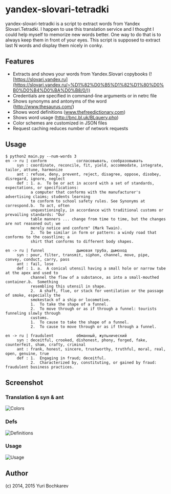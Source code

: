 yandex-slovari-tetradki
=======================

yandex-slovari-tetradki is a script to extract words from Yandex Slovari.Tetradki.
I happen to use this translation service and I thought I could help myself to
memorize new words better. One way to do that is to always keep them in front
of your eyes. This script is supposed to extract last N words and display them
nicely in conky.

## Features

* Extracts and shows your words from Yandex.Slovari copybooks (![https://slovari.yandex.ru](https://slovari.yandex.ru/~%D1%82%D0%B5%D1%82%D1%80%D0%B0%D0%B4%D0%BA%D0%B8/0/))
* Credentials are specified in command-line arguments or in netrc file
* Shows synonyms and antonyms of the word (http://www.thesaurus.com/)
* Shows word definitions (www.thefreedictionary.com)
* Shows word usage (http://bnc.bl.uk/BLquery.php)
* Color schemes are customized in JSON files
* Request caching reduces number of network requests

## Usage

```
$ python2 main.py --num-words 3
en -> ru | conform             согласовывать, сообразовывать
     syn : coordinate, reconcile, fit, yield, accommodate, integrate, tailor, attune, harmonize
     ant : refuse, deny, prevent, reject, disagree, oppose, disobey, disregard, ignore, neglect
     def : 1. a.  To be or act in accord with a set of standards, expectations, or specifications:
           a computer that conforms with the manufacturer's advertising claims; students learning
           to conform to school safety rules. See Synonyms at  correspond.b.  To act, often
           unquestioningly, in accordance with traditional customs or prevailing standards: "Our
           table manners ... change from time to time, but the changes are not reasoned out; we
           merely notice and conform" (Mark Twain).
           2.  To be similar in form or pattern: a windy road that conforms to the coastline; a
           shirt that conforms to different body shapes.

en -> ru | funnel              дымовая труба, дымоход
     syn : pour, filter, transmit, siphon, channel, move, pipe, convey, conduct, carry, pass
     ant : fail, lose
     def : 1. a.  A conical utensil having a small hole or narrow tube at the apex and used to
           channel the flow of a substance, as into a small-mouthed container.b.  Something
           resembling this utensil in shape.
           2.  A shaft, flue, or stack for ventilation or the passage of smoke, especially the
           smokestack of a ship or locomotive.
           1.  To take the shape of a funnel.
           2.  To move through or as if through a funnel: tourists funneling slowly through
           customs.
           1.  To cause to take the shape of a funnel.
           2.  To cause to move through or as if through a funnel.

en -> ru | fraudulent          обманный, жульнический
     syn : deceitful, crooked, dishonest, phony, forged, fake, counterfeit, sham, crafty, criminal
     ant : frank, honest, sincere, trustworthy, truthful, moral, real, open, genuine, true
     def : 1.  Engaging in fraud; deceitful.
           2.  Characterized by, constituting, or gained by fraud: fraudulent business practices.
```

## Screenshot

### Translation & syn & ant

![Colors](http://i.imgur.com/VbO8REc.png)

### Defs

![Definitions](http://i.imgur.com/gePlqoU.png)

### Usage

![Usage](http://i.imgur.com/eiAk5or.png)

## Author

(c) 2014, 2015 Yuri Bochkarev
